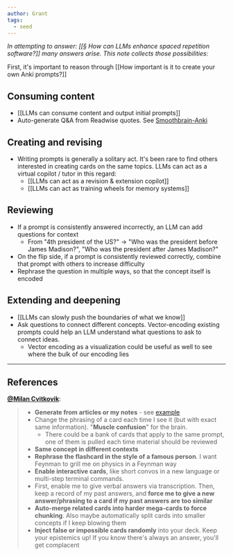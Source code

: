 ```yaml
---
author: Grant
tags:
  - seed
---
```

*In attempting to answer: [[§ How can LLMs enhance spaced repetition software?]] many answers arise. This note collects those possibilities:*

First, it's important to reason through [[How important is it to create your own Anki prompts?]]

## Consuming content
- [[LLMs can consume content and output initial prompts]]
- Auto-generate Q&A from Readwise quotes. See [Smoothbrain-Anki](https://github.com/smoothbrain-ai/smoothbrain-anki)
## Creating and revising
- Writing prompts is generally a solitary act. It's been rare to find others interested in creating cards on the same topics. LLMs can act as a virtual copilot / tutor in this regard: 
	- [[LLMs can act as a revision & extension copilot]]
	- [[LLMs can act as training wheels for memory systems]]

## Reviewing
- If a prompt is consistently answered incorrectly, an LLM can add questions for context
	- From "4th president of the US?" → "Who was the president before James Madison?", "Who was the president after James Madison?"
- On the flip side, if a prompt is consistently reviewed correctly, combine that prompt with others to increase difficulty
- Rephrase the question in multiple ways, so that the concept itself is encoded

## Extending and deepening
- [[LLMs can slowly push the boundaries of what we know]]
- Ask questions to connect different concepts. Vector-encoding existing prompts could help an LLM understand what questions to ask to connect ideas.
	- Vector encoding as a visualization could be useful as well to see where the bulk of our encoding lies

---
## References

**[@Milan Cvitkovik](https://twitter.com/MWCvitkovic/status/1614669124424155137)**:
>- **Generate from articles or my notes** - see [example](https://www.reddit.com/r/Anki/comments/sfbvbw/gpt3_can_generate_anki_cards_oo/)
>- Change the phrasing of a card each time I see it (but with exact same information). "**Muscle confusion**" for the brain.
>	- There could be a bank of cards that apply to the same prompt, one of them is pulled each time material should be reviewed
>- **Same concept in different contexts**
>- **Rephrase the flashcard in the style of a famous person**. I want Feynman to grill me on physics in a Feynman way
>- **Enable interactive cards**, like short convos in a new language or multi-step terminal commands.
>- First, enable me to give verbal answers via transcription. Then, keep a record of my past answers, and **force me to give a new answer/phrasing to a card if my past answers are too similar**
>- **Auto-merge related cards into harder mega-cards to force chunking**. Also maybe automatically split cards into smaller concepts if I keep blowing them
>- **Inject false or impossible cards randomly** into your deck. Keep your epistemics up! If you know there's always an answer, you'll get complacent
